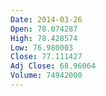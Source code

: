 ```yaml
---
Date: 2014-03-26
Open: 78.074287
High: 78.428574
Low: 76.980003
Close: 77.111427
Adj Close: 68.96064
Volume: 74942000
---
```


